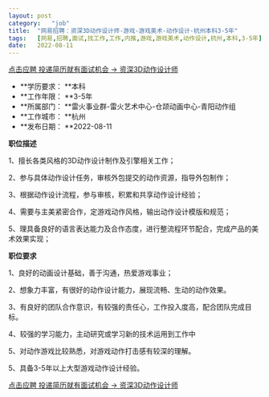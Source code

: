 ```yaml
---
layout:	post
category:	"job"
title:	"网易招聘：资深3D动作设计师-游戏-游戏美术-动作设计-杭州本科3-5年"
tags:	[网易,招聘,面试,找工作,工作,内推,游戏,游戏美术,动作设计,杭州,本科,3-5年]
date:	2022-08-11
---
```


[点击应聘 投递简历就有面试机会 ->  资深3D动作设计师](http://mobile.bole.netease.com/bole/boleDetail?id=15081&employeeId=346f03c3cda5f04c&key=all)



- **学历要求： **本科
- **工作年限： **3-5年
- **所属部门： **雷火事业群-雷火艺术中心-仓颉动画中心-青阳动作组
- **工作城市： **杭州
- **发布日期： **2022-08-11



**职位描述**

1、擅长各类风格的3D动作设计制作及引擎相关工作；

2、参与具体动作设计任务，审核外包提交的动作资源，指导外包制作；

3、根据动作设计流程，参与审核，积累和共享动作设计经验； 

4、需要与主美紧密合作，定游戏动作风格，输出动作设计模版和规范；

5、理具备良好的语言表达能力及合作态度，进行整流程环节配合，完成产品的美术效果实现； 



**职位要求**

1、良好的动画设计基础，善于沟通，热爱游戏事业； 

2、想象力丰富，有很好的动作设计能力，展现流畅、生动的动作效果。

3、有良好的团队合作意识，有较强的责任心，工作投入度高，配合团队完成目标。

4、较强的学习能力，主动研究或学习新的技术运用到工作中

5、对动作游戏比较熟悉，对游戏动作打击感有较深的理解。

5、具备3-5年以上大型游戏动作设计经验。



[点击应聘 投递简历就有面试机会 ->  资深3D动作设计师](http://mobile.bole.netease.com/bole/boleDetail?id=15081&employeeId=346f03c3cda5f04c&key=all)
